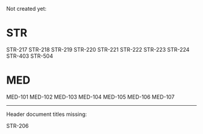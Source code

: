 Not created yet:

# STR

STR-217
STR-218
STR-219
STR-220
STR-221
STR-222
STR-223
STR-224
STR-403
STR-504

# MED

MED-101
MED-102
MED-103
MED-104
MED-105
MED-106
MED-107

---

Header document titles missing:

STR-206
